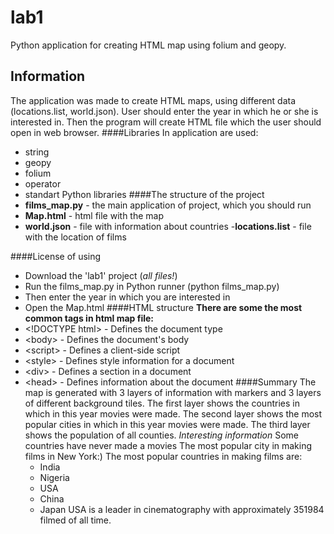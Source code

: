 # lab1
Python application for creating HTML map using folium and geopy.
## Information
The application was made to create HTML maps, using different data (locations.list, world.json). User should enter the year in which he or she is interested in. Then the program will create HTML file which the user should open in web browser.
####Libraries
In application are used:
  - string
  - geopy
  - folium
  - operator
  - standart Python libraries
####The structure of the project
  - __films_map.py__ - the main application of project, which you should run
  - __Map.html__ - html file with the map
  - __world.json__ - file with information about countries
  -__locations.list__ - file with the location of films

####License of using
  - Download the 'lab1' project (_all files!_)
  - Run the films_map.py in Python runner (python films_map.py)
  - Then enter the year in which you are interested in
  - Open the Map.html
####HTML structure
  __There are some the most common tags in html map file:__
  - \<!DOCTYPE html> - Defines the document type
  - \<body> - Defines the document's body
  - \<script> - 	Defines a client-side script
  - \<style> - Defines style information for a document
  - \<div> - Defines a section in a document
  - \<head> - Defines information about the document
####Summary
  The map is generated with 3 layers of information with markers and 3 layers of different background tiles. The first layer shows the countries in which in this year movies were made. The second layer shows the most popular cities in which in this year movies were made. The third layer shows the population of all counties.
  _Interesting information_
  Some countries have never made a movies
  The most popular city in making films in New York:)
  The most popular countries in making films are:
    - India
    - Nigeria
    - USA
    - China
    - Japan
  USA is a leader in cinematography with approximately 351984 filmed of all time.
